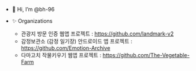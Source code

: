 - 👋 Hi, I’m @bh-96

- ✨ Organizations 
  - 관광지 방문 인증 웹앱 프로젝트 : https://github.com/landmark-v2
  - 감정보관소 (감정 일기장) 안드로이드 앱 프로젝트 : https://github.com/Emotion-Archive
  - 다마고치 작물키우기 웹앱 프로젝트 : https://github.com/The-Vegetable-Farm

<!---
bh-96/bh-96 is a ✨ special ✨ repository because its `README.md` (this file) appears on your GitHub profile.
You can click the Preview link to take a look at your changes.
--->
